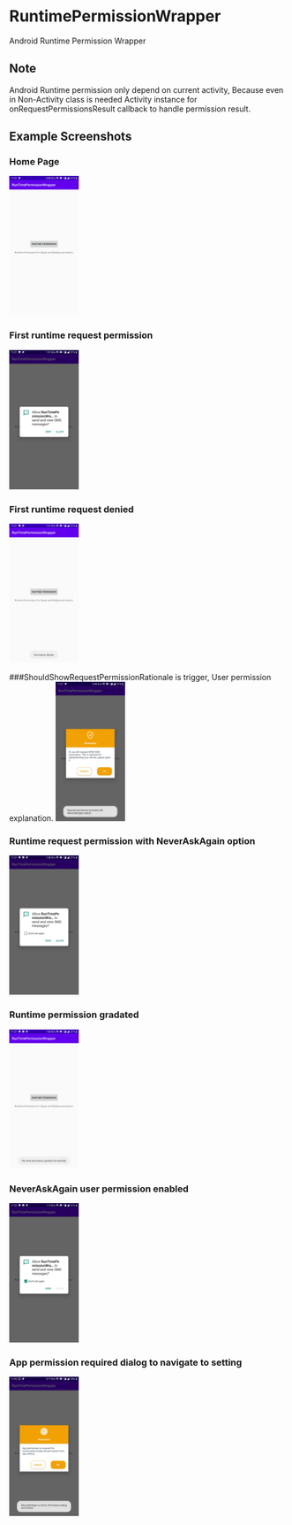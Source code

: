 # RuntimePermissionWrapper
Android Runtime Permission Wrapper

## Note
Android Runtime permission only depend on current activity, 
Because even in Non-Activity class is needed Activity instance for onRequestPermissionsResult callback to handle permission result.

## Example Screenshots

### Home Page
<img src="/1.jpg" alt="Home Page" width="25%" height="25%">

### First runtime request permission
<img src="/2.jpg" alt="First runtime request permission" width="25%" height="25%">

### First runtime request denied
<img src="/3.jpg" alt="First runtime request denied" width="25%" height="25%">

###ShouldShowRequestPermissionRationale is trigger, User permission explanation.
<img src="/4.jpg" alt="User permission explanation" width="25%" height="25%">

### Runtime request permission with NeverAskAgain option
<img src="/5.jpg" alt="Runtime request permission with NeverAskAgain option" width="25%" height="25%">

### Runtime permission gradated
<img src="/6.jpg" alt="Runtime permission gradated" width="25%" height="25%">

### NeverAskAgain user permission enabled
<img src="/7.jpg" alt="NeverAskAgain user permission enabled" width="25%" height="25%">

### App permission required dialog to navigate to setting
<img src="/8.jpg" alt="App permission required dialog to navigate to setting" width="25%" height="25%">
